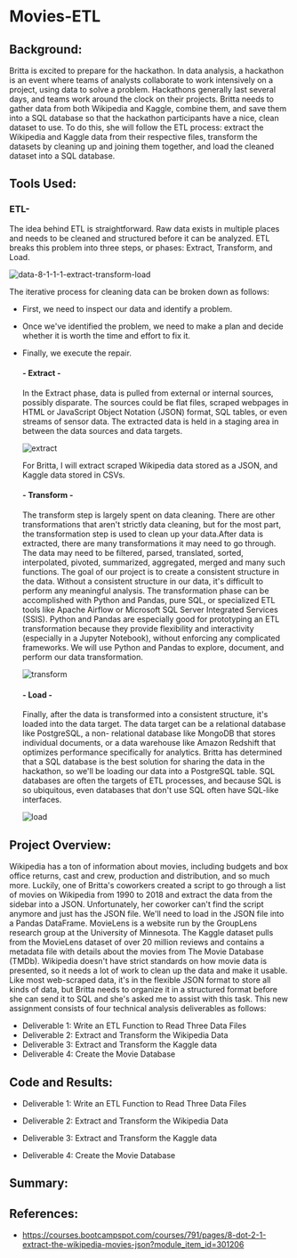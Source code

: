 # Movies-ETL

## Background:

Britta is excited to prepare for the hackathon. In data analysis, a hackathon is an event where teams of analysts collaborate to work intensively on a project, using data to solve a problem. Hackathons generally 
last several days, and teams work around the clock on their projects. Britta needs to gather data from both Wikipedia and Kaggle, combine them, and save them into a SQL database so that the hackathon participants have a nice, clean dataset to use. To do this, she will follow the ETL process: extract the Wikipedia and Kaggle data from their respective files, transform the datasets by cleaning up and joining them together, and load the cleaned dataset into a SQL database.

## Tools Used:

### ETL- 
The idea behind ETL is straightforward. Raw data exists in multiple places and needs to be cleaned and structured before it can be analyzed. ETL breaks this problem into three steps, or phases: Extract, Transform, and Load.

![data-8-1-1-1-extract-transform-load](https://user-images.githubusercontent.com/23488019/145751918-99009234-a6a5-450e-80b1-04b82f9e4152.png)

The iterative process for cleaning data can be broken down as follows:

- First, we need to inspect our data and identify a problem.
- Once we've identified the problem, we need to make a plan and decide whether it is worth the time and effort to fix it.
- Finally, we execute the repair.

     #### - Extract -
     In the Extract phase, data is pulled from external or internal sources, possibly disparate. The sources could be flat files, scraped webpages in HTML or JavaScript Object        Notation (JSON) format, SQL tables, or even streams of sensor data. The extracted data is held in a staging area in between the data sources and data targets.
     
     ![extract](https://user-images.githubusercontent.com/23488019/145751835-66b0e98d-f299-41f3-9f15-867ba0bb9b5c.png)

     For Britta, I will extract scraped Wikipedia data stored as a JSON, and Kaggle data stored in CSVs.
     
     
     #### - Transform - 
     
     The transform step is largely spent on data cleaning. There are other transformations that aren't strictly data cleaning, but for the most part, the transformation step is      used to clean up your data.After data is extracted, there are many transformations it may need to go through. The data may need to be filtered, parsed, translated, sorted,      interpolated, pivoted, summarized, aggregated, merged and many such functions. The goal of our project is to create a consistent structure in the data. Without a consistent      structure in our data, it's difficult to perform any meaningful analysis. The transformation phase can be accomplished with Python and Pandas, pure SQL, or specialized ETL      tools like Apache Airflow or Microsoft SQL Server Integrated Services (SSIS). Python and Pandas are especially good for prototyping an ETL transformation because they            provide flexibility and interactivity (especially in a Jupyter Notebook), without enforcing any complicated frameworks. We will use Python and Pandas to explore, document,      and perform our data transformation.

     ![transform](https://user-images.githubusercontent.com/23488019/145751851-9aa93818-689b-4bfb-af47-83e1ed2800d3.png)

     #### - Load -
     Finally, after the data is transformed into a consistent structure, it's loaded into the data target. The data target can be a relational database like PostgreSQL, a non-        relational database like MongoDB that stores individual documents, or a data warehouse like Amazon Redshift that optimizes performance specifically for analytics. Britta        has determined that a SQL database is the best solution for sharing the data in the hackathon, so we'll be loading our data into a PostgreSQL table. SQL databases are often      the targets of ETL processes, and because SQL is so ubiquitous, even databases that don't use SQL often have SQL-like interfaces.
     
     ![load](https://user-images.githubusercontent.com/23488019/145751891-163225fc-0a7a-4f31-9838-0cfa3993af90.png)

## Project Overview:

Wikipedia has a ton of information about movies, including budgets and box office returns, cast and crew, production and distribution, and so much more. Luckily, one of Britta's coworkers created a script to go through a list of movies on Wikipedia from 1990 to 2018 and extract the data from the sidebar into a JSON. Unfortunately, her coworker can't find the script anymore and just has the JSON file. We'll need to load in the JSON file into a Pandas DataFrame.
MovieLens is a website run by the GroupLens research group at the University of Minnesota. The Kaggle dataset pulls from the MovieLens dataset of over 20 million reviews and contains a metadata file with details about the movies from The Movie Database (TMDb). Wikipedia doesn't have strict standards on how movie data is presented, so it needs a lot of work to clean up the data and make it usable. Like most web-scraped data, it's in the flexible JSON format to store all kinds of data, but Britta needs to organize it in a structured format before she can send it to SQL and she's asked me to assist with this task. This new assignment consists of four technical analysis deliverables as follows:

- Deliverable 1: Write an ETL Function to Read Three Data Files
- Deliverable 2: Extract and Transform the Wikipedia Data
- Deliverable 3: Extract and Transform the Kaggle data
- Deliverable 4: Create the Movie Database


## Code and Results:
- Deliverable 1: Write an ETL Function to Read Three Data Files


- Deliverable 2: Extract and Transform the Wikipedia Data


- Deliverable 3: Extract and Transform the Kaggle data


- Deliverable 4: Create the Movie Database


## Summary:


## References:

- https://courses.bootcampspot.com/courses/791/pages/8-dot-2-1-extract-the-wikipedia-movies-json?module_item_id=301206

